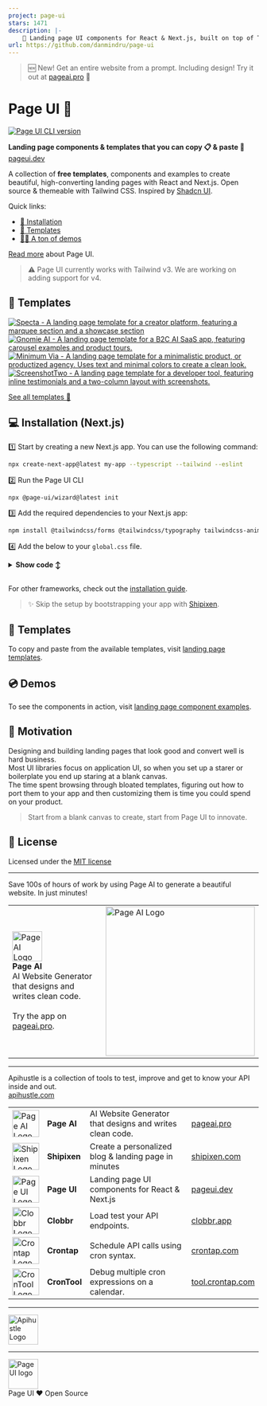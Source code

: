 ```yaml
---
project: page-ui
stars: 1471
description: |-
    📃 Landing page UI components for React & Next.js, built on top of TailwindCSS
url: https://github.com/danmindru/page-ui
---
```


> 🆕 New! Get an entire website from a prompt. Including design! Try it out at [pageai.pro](https://pageai.pro) 🚀

# Page UI 📃

[![Page UI CLI version](https://img.shields.io/npm/v/@page-ui/wizard?label=cli&style=flat)](https://github.com/danmindru/page-ui/tree/master/packages/cli)

**Landing page components & templates that you can copy 📋 & paste 🍝**<br/>
[pageui.dev](https://pageui.dev)

A collection of **free templates**, components and examples to create beautiful,
high-converting landing pages with React and Next.js. Open source & themeable
with Tailwind CSS. Inspired by [Shadcn UI](https://ui.shadcn.com/).

Quick links:
- [📀 Installation](https://pageui.shipixen.com/docs/installation)
- [📄 Templates](https://shipixen.com/demo/landing-page-templates)
- [👩‍💻 A ton of demos](https://shipixen.com/demo/landing-page-component-examples)

[Read more](https://pageui.dev/docs/introduction) about Page UI.

> ⚠️ Page UI currently works with Tailwind v3. We are working on adding support for v4.

## 🎨 Templates

[![Specta - A landing page template for a creator platform, featuring a marquee section and a showcase section](https://github.com/user-attachments/assets/e2cc026a-70eb-4b07-a20a-3b2128b90056)](https://shipixen.com/demo/landing-page-templates/template/specta)
[![Gnomie AI - A landing page template for a B2C AI SaaS app, featuring carousel examples and product tours.](https://github.com/user-attachments/assets/a20b5c40-1955-48c4-b5f0-b8e3f47d3e9f)](https://shipixen.com/demo/landing-page-templates/template/gnomie-ai)
[![Minimum Via - A landing page template for a minimalistic product, or productized agency. Uses text and minimal colors to create a clean look.](https://github.com/user-attachments/assets/b654b414-d1c8-492f-92c6-9c798e28a207)](https://shipixen.com/demo/landing-page-templates/template/minimum-via)
[![ScreenshotTwo - A landing page template for a developer tool, featuring inline testimonials and a two-column layout with screenshots.](https://github.com/user-attachments/assets/6a778633-14de-455c-b5bf-8163929057ff)](https://shipixen.com/demo/landing-page-templates/template/screenshot-two)

[See all templates 👀](https://shipixen.com/demo/landing-page-templates) <br/>

## 💻 Installation (Next.js)

1️⃣ Start by creating a new Next.js app. You can use the following command:

```bash
npx create-next-app@latest my-app --typescript --tailwind --eslint
```

2️⃣ Run the Page UI CLI

```bash
npx @page-ui/wizard@latest init
```

3️⃣ Add the required dependencies to your Next.js app:

```bash
npm install @tailwindcss/forms @tailwindcss/typography tailwindcss-animate class-variance-authority clsx tailwind-merge lucide-react @radix-ui/react-accordion
```

4️⃣ Add the below to your `global.css` file.

<details>
<summary><b>Show code ↕️</b></summary>

```css
@layer base {
  :root {
    --hard-shadow: 0px 29px 52px 0px rgba(0, 0, 0, 0.4),
      22px 25px 16px 0px rgba(0, 0, 0, 0.2);
    --hard-shadow-left: 0px 29px 52px 0px rgba(0, 0, 0, 0.4),
      -22px 25px 16px 0px rgba(0, 0, 0, 0.2);
    /* If you use Shadcn UI already, you should already have these variables defined */
    --background: 0 0% 100%;
    --foreground: 240 10% 3.9%;
    --card: 0 0% 100%;
    --card-foreground: 240 10% 3.9%;
    --popover: 0 0% 100%;
    --popover-foreground: 240 10% 3.9%;
    --primary-foreground: 355.7 100% 97.3%;
    --secondary: 240 4.8% 95.9%;
    --secondary-foreground: 240 5.9% 10%;
    --muted: 240 4.8% 95.9%;
    --muted-foreground: 240 3.8% 46.1%;
    --accent: 240 4.8% 95.9%;
    --accent-foreground: 240 5.9% 10%;
    --destructive: 0 84.2% 60.2%;
    --destructive-foreground: 0 0% 98%;
    --border: 240 5.9% 90%;
    --input: 240 5.9% 90%;
    --radius: 0.5rem;
  }

  .dark {
    /* If you use Shadcn UI already, you can skip this block. */
    --background: 20 14.3% 4.1%;
    --foreground: 0 0% 95%;
    --card: 24 9.8% 10%;
    --card-foreground: 0 0% 95%;
    --popover: 0 0% 9%;
    --popover-foreground: 0 0% 95%;
    --primary-foreground: 144.9 80.4% 10%;
    --secondary: 240 3.7% 15.9%;
    --secondary-foreground: 0 0% 98%;
    --muted: 0 0% 15%;
    --muted-foreground: 240 5% 64.9%;
    --accent: 12 6.5% 15.1%;
    --accent-foreground: 0 0% 98%;
    --destructive: 0 62.8% 30.6%;
    --destructive-foreground: 0 85.7% 97.3%;
    --border: 240 3.7% 15.9%;
    --input: 240 3.7% 15.9%;
  }

  *,
  ::before,
  ::after {
    @apply border-gray-100 dark:border-neutral-800;
  }

  * {
    @apply font-sans;
  }

  h1,
  h2,
  h3,
  h4,
  h5,
  h6 {
    @apply font-semibold font-display;
  }
}

@layer utilities {
  .text-balance {
    text-wrap: balance;
  }

  /**
   * Perspective (used for images etc.)
   */
  .perspective-none {
    transform: none;
  }

  .perspective-left {
    box-shadow: var(--hard-shadow);
    transform: perspective(400em) rotateY(-15deg) rotateX(6deg)
      skew(-8deg, 4deg) translate3d(-4%, -2%, 0) scale(0.8);
  }

  .perspective-right {
    box-shadow: var(--hard-shadow-left);
    transform: perspective(400em) rotateY(15deg) rotateX(6deg) skew(8deg, -4deg)
      translate3d(4%, -2%, 0) scale(0.8);
  }

  .perspective-bottom {
    box-shadow: var(--hard-shadow);
    transform: translateY(-4%) perspective(400em) rotateX(18deg) scale(0.9);
  }

  .perspective-bottom-lg {
    box-shadow: var(--hard-shadow);
    transform: perspective(400em) translate3d(0, -6%, 0) rotateX(34deg)
      scale(0.8);
  }

  .perspective-paper {
    box-shadow: var(--hard-shadow);
    transform: rotateX(40deg) rotate(40deg) scale(0.8);
  }

  .perspective-paper-left {
    box-shadow: var(--hard-shadow-left);
    transform: rotateX(40deg) rotate(-40deg) scale(0.8);
  }

  /**
   * Custom shadows
   */
  .hard-shadow {
    box-shadow: var(--hard-shadow);
  }

  .hard-shadow-left {
    box-shadow: var(--hard-shadow-left);
  }

  /**
   * Container utilities
   */
  .container-narrow {
    @apply max-w-4xl;
  }

  .container-wide {
    @apply xl:max-w-6xl;
  }

  .container-ultrawide {
    @apply xl:max-w-7xl;
  }
}
```

</details>

<br/>

For other frameworks, check out the [installation guide](https://pageui.dev/docs/installation).

> ✨ Skip the setup by bootstrapping your app with [Shipixen](https://shipixen.com).

## 🎨 Templates
To copy and paste from the available templates, visit [landing page templates](https://shipixen.com/demo/landing-page-templates).

## 💿 Demos
To see the components in action, visit [landing page component examples](https://shipixen.com/demo/landing-page-component-examples).

## 💪 Motivation

Designing and building landing pages that look good and convert well is hard business.<br/>
Most UI libraries focus on application UI, so when you set up a starer or boilerplate you end up staring at a blank canvas.<br/>
The time spent browsing through bloated templates, figuring out how to port them to your app and then customizing them is time you could spend on your product.

> Start from a blank canvas to create, start from Page UI to innovate.

## 📝 License
Licensed under the [MIT license](https://github.com/danmindru/page-ui/blob/main/LICENSE.md)

-----------------

Save 100s of hours of work by using Page AI to generate a beautiful website. In just minutes!

| | |
| :- | :- |
| <a href="https://pageai.pro" target="_blank"><img height="60px" src="https://pageai.pro/static/images/logo-square.png" alt="Page AI Logo" /></a> <br/> <b>Page AI</b> <br/> AI Website Generator that designs and writes clean code. <br/><br/> Try the app on <a href="https://pageai.pro">pageai.pro</a>. | <a href="https://pageai.pro" target="_blank"><img width="300px" src="https://user-images.githubusercontent.com/1515742/281077548-57b24773-3c2a-4e89-b088-cc3945d7037b.png" alt="Page AI Logo" /></a> |

-----------------

Apihustle is a collection of tools to test, improve and get to know your API inside and out. <br/>
[apihustle.com](https://apihustle.com) <br/>

|                                                                                                                                                                                        |              |                                                          |                                              |
| -------------------------------------------------------------------------------------------------------------------------------------------------------------------------------------- | :----------- | :------------------------------------------------------- | :------------------------------------------- |
| <a href="https://pageai.pro" target="_blank"><img  width="54px" src="https://github.com/user-attachments/assets/9bfbfe6f-add9-45de-aaf2-5c6043a47e41" alt="Page AI Logo" /></a>        | **Page AI**  | AI Website Generator that designs and writes clean code. | [pageai.pro](https://pageai.pro)             |
| <a href="https://shipixen.com" target="_blank"><img  width="54px" src="https://github.com/user-attachments/assets/e1deba72-328e-4d3c-9c62-11ab77184561" alt="Shipixen Logo" /></a>     | **Shipixen** | Create a personalized blog & landing page in minutes     | [shipixen.com](https://shipixen.com)         |
| <a href="https://pageui.dev" target="_blank"><img  width="54px" src="https://github.com/user-attachments/assets/b8815b62-598a-4fca-bc27-c03e66c8b105" alt="Page UI Logo" /></a>        | **Page UI**  | Landing page UI components for React & Next.js           | [pageui.dev](https://pageui.dev)             |
| <a href="https://clobbr.app" target="_blank"><img  width="54px" src="https://github.com/user-attachments/assets/cb3e64e2-efaa-436b-ae6d-0ea4b47e4004" alt="Clobbr Logo" /></a>         | **Clobbr**   | Load test your API endpoints.                            | [clobbr.app](https://clobbr.app)             |
| <a href="https://crontap.com" target="_blank"><img  width="54px" src="https://github.com/user-attachments/assets/38a3d734-d1ca-4f92-9cfb-ada52b9f2ffb" alt="Crontap Logo" /></a>       | **Crontap**  | Schedule API calls using cron syntax.                    | [crontap.com](https://crontap.com)           |
| <a href="https://tool.crontap.com" target="_blank"><img  width="54px" src="https://github.com/user-attachments/assets/545f7618-ff2c-47fa-ad17-e17e38155f55" alt="CronTool Logo" /></a> | **CronTool** | Debug multiple cron expressions on a calendar.           | [tool.crontap.com](https://tool.crontap.com) |

-----------------

<a href="https://apihustle.com" target="_blank">
  <img height="60px" src="https://user-images.githubusercontent.com/1515742/215217833-c07183d2-f688-4d1c-86ea-329f3b28f81c.svg" alt="Apihustle Logo" />
</a>

-----------------

<img height="60px" src="https://github.com/danmindru/page-ui/assets/1515742/30259ef0-6085-401d-ab24-e9d1f9b5fc05" alt="Page UI logo" /> <br/>
Page UI ❤️ Open Source


